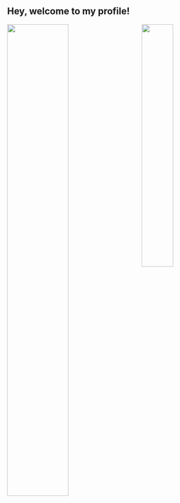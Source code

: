 ## Hey, welcome to my profile!

<img align="left" width="53%" src="https://github-readme-stats.vercel.app/api?username=viral32111&count_private=true&show_icons=true&include_all_commits=true&disable_animations=true&hide_border=true&custom_title=My%20statistics">
<img align="right" width="38%" src="https://github-readme-stats.vercel.app/api/top-langs/?username=viral32111&hide_border=true&langs_count=10&layout=compact&custom_title=My%20language%20breakdown">
